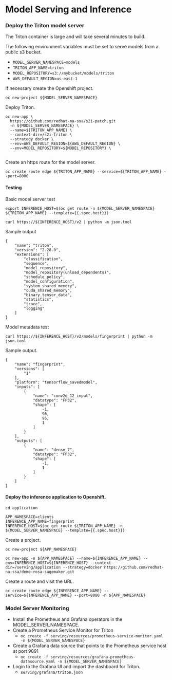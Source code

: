 # Model Serving and Inference

### Deploy the Triton model server

The Triton container is large and will take several minutes to build.

The following environment variables must be set to serve models
from a public s3 bucket.

- `MODEL_SERVER_NAMESPACE=models`
- `TRITON_APP_NAME=triton`
- `MODEL_REPOSITORY=s3://mybucket/models/triton`
- `AWS_DEFAULT_REGION=us-east-1`

If necessary create the Openshift project.
```
oc new-project ${MODEL_SERVER_NAMESPACE}
```

Deploy Triton.
```
oc new-app \
  https://github.com/redhat-na-ssa/s2i-patch.git
  -n ${MODEL_SERVER_NAMESPACE} \
  --name=${TRITON_APP_NAME} \
  --context-dir=/s2i-triton \
  --strategy docker \
  --env=AWS_DEFAULT_REGION=${AWS_DEFAULT_REGION} \
  --env=MODEL_REPOSITORY=${MODEL_REPOSITORY} \
  
```

Create an https route for the model server.
```
oc create route edge ${TRITON_APP_NAME} --service=${TRITON_APP_NAME} --port=8000
```

#### Testing

Basic model server test
```
export INFERENCE_HOST=$(oc get route -n ${MODEL_SERVER_NAMESPACE} ${TRITON_APP_NAME} --template={{.spec.host}})
```
```
curl https://${INFERENCE_HOST}/v2 | python -m json.tool
```
Sample output
```
{
    "name": "triton",
    "version": "2.28.0",
    "extensions": [
        "classification",
        "sequence",
        "model_repository",
        "model_repository(unload_dependents)",
        "schedule_policy",
        "model_configuration",
        "system_shared_memory",
        "cuda_shared_memory",
        "binary_tensor_data",
        "statistics",
        "trace",
        "logging"
    ]
}
```

Model metadata test
```
curl https://${INFERENCE_HOST}/v2/models/fingerprint | python -m json.tool
```

Sample output.
```
{
    "name": "fingerprint",
    "versions": [
        "1"
    ],
    "platform": "tensorflow_savedmodel",
    "inputs": [
        {
            "name": "conv2d_12_input",
            "datatype": "FP32",
            "shape": [
                -1,
                96,
                96,
                1
            ]
        }
    ],
    "outputs": [
        {
            "name": "dense_7",
            "datatype": "FP32",
            "shape": [
                -1,
                1
            ]
        }
    ]
}
```

#### Deploy the inference application to Openshift.

```
cd application
```

```
APP_NAMESPACE=clients
INFERENCE_APP_NAME=fingerprint
INFERENCE_HOST=$(oc get route ${TRITON_APP_NAME} -n ${MODEL_SERVER_NAMESPACE} --template={{.spec.host}})
```

Create a project.
```
oc new-project ${APP_NAMESPACE}
```

```
oc new-app -n ${APP_NAMESPACE} --name=${INFERENCE_APP_NAME} --env=INFERENCE_HOST=${INFERENCE_HOST} --context-dir=/serving/application --strategy=docker https://github.com/redhat-na-ssa/demo-rosa-sagemaker.git
```

Create a route and visit the URL.
```
oc create route edge ${INFERENCE_APP_NAME} --service=${INFERENCE_APP_NAME} --port=8080 -n ${APP_NAMESPACE}
```

### Model Server Monitoring

- Install the Prometheus and Grafana operators in the MODEL_SERVER_NAMESPACE.
- Create a Prometheus Service Monitor for Triton
  - `oc create -f serving/resources/prometheus-service-monitor.yaml -n ${MODEL_SERVER_NAMESPACE}`
- Create a Grafana data source that points to the Prometheus service host at port 9091
  - `oc create -f serving/resources/grafana-prometheus-datasource.yaml -n ${MODEL_SERVER_NAMESPACE}`
- Login to the Grafana UI and import the dashboard for Triton.
  - `serving/grafana/triton.json`

